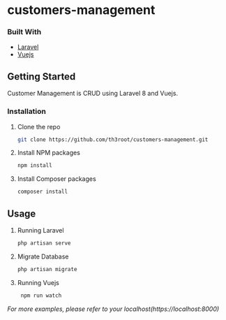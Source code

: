 # customers-management

### Built With

* [Laravel](https://laravel.com)
* [Vuejs](https://vuejs.org)



<!-- GETTING STARTED -->
## Getting Started

Customer Management is CRUD using Laravel 8 and Vuejs.

### Installation

1. Clone the repo
   ```sh
   git clone https://github.com/th3root/customers-management.git
   ```
2. Install NPM packages
   ```sh
   npm install
   ```
3. Install Composer packages
   ```sh
   composer install
   ```



<!-- USAGE EXAMPLES -->
## Usage

1. Running Laravel
   ```sh
   php artisan serve
   ```
2. Migrate Database
   ```sh
   php artisan migrate
   ```
3. Running Vuejs
   ```sh
    npm run watch
   ```

_For more examples, please refer to your localhost(https://localhost:8000)_


